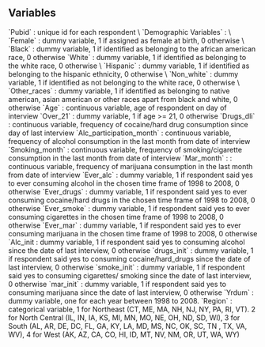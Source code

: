 <h2> Variables </h2>
`Pubid` : unique id for each respondent \
`Demographic Variables` : \
`Female` : dummy variable, 1 if assigned as female at birth, 0 otherwise \
`Black` : dummy variable, 1 if identified as belonging to the african american race, 0 otherwise 
`White` : dummy variable, 1 if identified as belonging to the white race, 0 otherwise \
`Hispanic` : dummy variable, 1 if identified as belonging to the hispanic ethnicity, 0 otherwise \
`Non_white` : dummy variable, 1 if identified as not belonging to the white race, 0 otherwise \
`Other_races` : dummy variable, 1 if identified as belonging to native american, asian american or other races apart from black and white, 0 otherwise 
`Age` : continuous variable, age of respondent on day of interview 
`Over_21` : dummy variable, 1 if age >= 21, 0 otherwise 
`Drugs_dli` : continuous variable, frequency of cocaine/hard drug consumption since day of last interview
`Alc_participation_month` : continuous variable, frequency of alcohol consumption in the last month from date of interview 
`Smoking_month` : continuous variable, frequency of smoking/cigarette consumption in the last month from date of interview 
`Mar_month` : : continuous variable, frequency of marijuana consumption in the last month from date of interview 
`Ever_alc` : dummy variable, 1 if respondent said yes to ever consuming alcohol in the chosen time frame of 1998 to 2008, 0 otherwise
`Ever_drugs` : dummy variable, 1 if respondent said yes to ever consuming cocaine/hard drugs in the chosen time frame of 1998 to 2008, 0 otherwise
`Ever_smoke` : dummy variable, 1 if respondent said yes to ever consuming cigarettes in the chosen time frame of 1998 to 2008, 0 otherwise
`Ever_mar` : dummy variable, 1 if respondent said yes to ever consuming marijuana in the chosen time frame of 1998 to 2008, 0 otherwise
`Alc_init : dummy variable, 1 if respondent said yes to consuming alcohol since the date of last interview, 0 otherwise 
`drugs_init` : dummy variable, 1 if respondent said yes to consuming cocaine/hard_drugs  since the date of last interview, 0 otherwise 
`smoke_init` : dummy variable, 1 if respondent said yes to consuming cigarettes/ smoking since the date of last interview, 0 otherwise 
`mar_init` : dummy variable, 1 if respondent said yes to consuming marijuana since the date of last interview, 0 otherwise 
`Yrdum` : dummy variable, one for each year between 1998 to 2008.
`Region` : categorical variable, 1 for  Northeast (CT, ME, MA, NH, NJ, NY, PA, RI, VT). 2 for North Central (IL, IN, IA, KS, MI, MN, MO, NE, OH, ND, SD, WI), 3 for South (AL, AR, DE, DC, FL, GA, KY, LA, MD, MS, NC, OK, SC, TN , TX, VA, WV), 4 for West (AK, AZ, CA, CO, HI, ID, MT, NV, NM, OR, UT, WA, WY)
